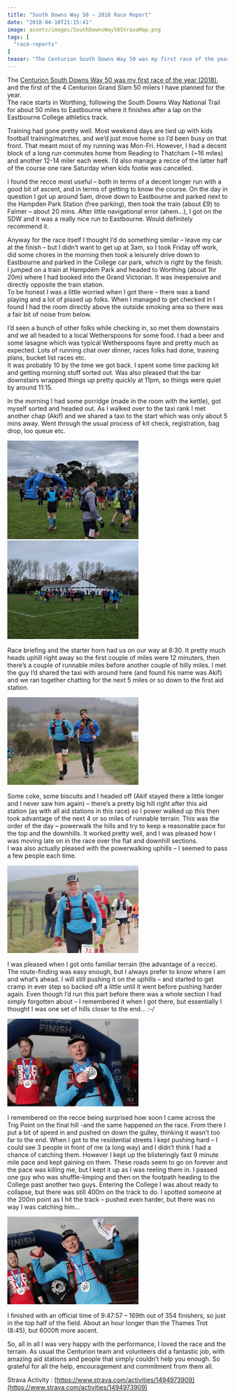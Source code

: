 ```yaml
---
title: "South Downs Way 50 – 2018 Race Report"
date: "2018-04-10T21:15:41"
image: assets/images/SouthDownsWay50StravaMap.png
tags: [
  "race-reports"
]
teaser: "The Centurion South Downs Way 50 was my first race of the year (2018), and the first of the 4 Centurion Grand Slam 50 milers I have planned for the year. The race starts in Worthing, following the South Downs Way National Trail for about 50 miles to Eastbourne where it finishes after a lap [&hellip;]\n"
---
```

The [Centurion South Downs Way 50 was my first race of the year (2018)](http://centurionrunning.com/reports/2018/2018-sdw50-report), and the first of the 4 Centurion Grand Slam 50 milers I have planned for the year.  
The race starts in Worthing, following the South Downs Way National Trail for about 50 miles to Eastbourne where it finishes after a lap on the Eastbourne College athletics track.

Training had gone pretty well. Most weekend days are tied up with kids football training/matches, and we’d just move home so I’d been busy on that front. That meant most of my running was Mon-Fri. However, I had a decent block of a long run commutes home from Reading to Thatcham (~16 miles) and another 12-14 miler each week. I’d also manage a recce of the latter half of the course one rare Saturday when kids footie was cancelled.

I found the recce most useful – both in terms of a decent longer run with a good bit of ascent, and in terms of getting to know the course. On the day in question I got up around 5am, drove down to Eastbourne and parked next to the Hampden Park Station (free parking), then took the train (about £9) to Falmer – about 20 mins. After little navigational error (ahem…), I got on the SDW and it was a really nice run to Eastbourne. Would definitely recommend it.

Anyway for the race itself I thought I’d do something similar – leave my car at the finish – but I didn’t want to get up at 3am, so I took Friday off work, did some chores in the morning then took a leisurely drive down to Eastbourne and parked in the College car park, which is right by the finish.  
I jumped on a train at Hampdem Park and headed to Worthing (about 1hr 20m) where I had booked into the Grand Victorian. It was inexpensive and directly opposite the train station.  
To be honest I was a little worried when I got there – there was a band playing and a lot of pissed up folks. When I managed to get checked in I found I had the room directly above the outside smoking area so there was a fair bit of noise from below.

I’d seen a bunch of other folks while checking in, so met them downstairs and we all headed to a local Wetherspoons for some food. I had a beer and some lasagne which was typical Wetherspoons fayre and pretty much as expected. Lots of running chat over dinner, races folks had done, training plans, bucket list races etc.  
It was probably 10 by the time we got back. I spent some time packing kit and getting morning stuff sorted out. Was also pleased that the bar downstairs wrapped things up pretty quickly at 11pm, so things were quiet by around 11:15.

In the morning I had some porridge (made in the room with the kettle), got myself sorted and headed out. As I walked over to the taxi rank I met another chap (Akif) and we shared a taxi to the start which was only about 5 mins away. Went through the usual process of kit check, registration, bag drop, loo queue etc.

[![](assets/images/IMG_20180407_081846-300x225.jpg)](assets/images/IMG_20180407_081846.jpg) [![](assets/images/IMG_20180407_081841-300x225.jpg)](assets/images/IMG_20180407_081841.jpg)

Race briefing and the starter horn had us on our way at 8:30. It pretty much heads uphill right away so the first couple of miles were 12 minuters, then there’s a couple of runnable miles before another couple of hilly miles. I met the guy I’d shared the taxi with around here (and found his name was Akif) and we ran together chatting for the next 5 miles or so down to the first aid station.

[![](assets/images/CENTR-18-SDW50-CP1-312-300x200.jpg)](assets/images/CENTR-18-SDW50-CP1-312.jpg)

Some coke, some biscuits and I headed off (Akif stayed there a little longer and I never saw him again) – there’s a pretty big hill right after this aid station (as with all aid stations in this race) so I power walked up this then took advantage of the next 4 or so miles of runnable terrain. This was the order of the day – powerwalk the hills and try to keep a reasonable pace for the top and the downhills. It worked pretty well, and I was pleased how I was moving late on in the race over the flat and downhill sections.  
I was also actually pleased with the powerwalking uphills – I seemed to pass a few people each time.

[![](assets/images/CENTR-18-SDW50-Windmills-92-300x200.jpg)](assets/images/CENTR-18-SDW50-Windmills-92.jpg)

I was pleased when I got onto familiar terrain (the advantage of a recce). The route-finding was easy enough, but I always prefer to know where I am and what’s ahead. I will still pushing it on the uphills – and started to get cramp in ever step so backed off a little until it went before pushing harder again. Even though I’d run this part before there was a whole section I had simply forgotten about – I remembered it when I got there, but essentially I thought I was one set of hills closer to the end… :-/

[![Centurion SDW50](assets/images/CENTR-18-SDW50-FINISH-465-300x200.jpg)](assets/images/CENTR-18-SDW50-FINISH-465.jpg)

I remembered on the recce being surprised how soon I came across the Trig Point on the final hill -and the same happened on the race. From there I put a bit of speed in and pushed on down the gulley, thinking it wasn’t too far to the end. When I got to the residential streets I kept pushing hard – I could see 3 people in front of me (a long way) and I didn’t think I had a chance of catching them. However I kept up the blisteringly fast 9 minute mile pace and kept gaining on them. These roads seem to go on forever and the pace was killing me, but I kept it up as I was reeling them in. I passed one guy who was shuffle-limping and then on the footpath heading to the College past another two guys. Entering the College I was about ready to collapse, but there was still 400m on the track to do. I spotted someone at the 200m point as I hit the track – pushed even harder, but there was no way I was catching him…

![Centurion SDW50](assets/images/CENTR-18-SDW50-FINISH-464-300x200.jpg)

I finished with an official time of 9:47:57 – 169th out of 354 finishers, so just in the top half of the field. About an hour longer than the Thames Trot (8:45), but 6000ft more ascent.

So, all in all I was very happy with the performance, I loved the race and the terrain. As usual the Centurion team and volunteers did a fantastic job, with amazing aid stations and people that simply couldn’t help you enough. So grateful for all the help, encouragement and commitment from them all.

Strava Activity : [https://www.strava.com/activities/1494973909](https://www.strava.com/activities/1494973909)
